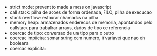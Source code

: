 - strict mode: prevent to made a mess on javascript
- call stack: pilha de acoes de forma ordenada, FILO, pilha de execucao
- stack overflow: estourar chamadas na pilha
- memory heap: armazenados enderecos de memoria, apontandos pelo callstack para trabalhar arrays, dados de tipo de referencia
- coercao de tipo: conversao de um tipo para o outro
- coercao implicita: somar string com numero, if variavel que nao eh booleana
- coercao explicita: 